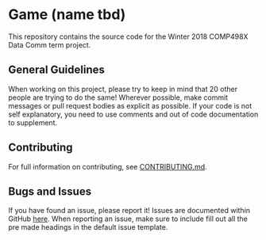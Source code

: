 # Game (name tbd)
This repository contains the source code for the Winter 2018 COMP498X Data Comm term project.

## General Guidelines
When working on this project, please try to keep in mind that 20 other people are trying to do the same! Wherever possible, make commit messages or pull request bodies as explicit as possible. If your code is not self explanatory, you need to use comments and out of code documentation to supplement. 

## Contributing
For full information on contributing, see [CONTRIBUTING.md](https://github.com/bcitdatacomm/game/blob/master/.github/CONTRIBUTING.md).

## Bugs and Issues
If you have found an issue, please report it! Issues are documented within GitHub [here](https://github.com/bcitdatacomm/game/issues). When reporting an issue, make sure to include fill out all the pre made headings in the default issue template.